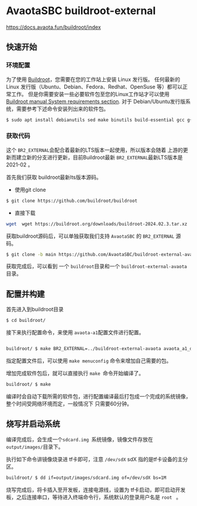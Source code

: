 # AvaotaSBC buildroot-external

https://docs.avaota.fun/buildroot/index

## 快速开始

### 环境配置

 为了使用 [Buildroot](https://www.builroot.org)，您需要在您的工作站上安装 Linux 发行版。 任何最新的 Linux 发行版（Ubuntu、Debian、Fedora、Redhat、OpenSuse 等）都可以正常工作。
但是你需要安装一些必要软件包至您的Linux工作站才可以使用[Buildroot manual System requirements section](https://buildroot.org/downloads/manual/manual.html#requirement). 对于 Debian/Ubuntu发行版系统，需要参考下述命令安装列出来的软件包。

```bash
$ sudo apt install debianutils sed make binutils build-essential gcc g++ bash patch gzip bzip2 perl tar cpio unzip rsync file bc git libssl-dev
```

### 获取代码

 这个 `BR2_EXTERNAL`会配合着最新的LTS版本一起使用，所以版本会随着 上游的更新而建立新的分支进行更新，目前Buildroot最新 `BR2_EXTERNAL`最新LTS版本是 2021-02 。

首先我们获取 buildroot最新lts版本源码。

- 使用git clone
  

```bash
$ git clone https://github.com/buildroot/buildroot
```

- 直接下载
  

```bash
wget  wget https://buildroot.org/downloads/buildroot-2024.02.3.tar.xz
```

 获取buildroot源码后，可以单独获取我们支持 `AvaotaSBC` 的 `BR2_EXTERNAL` 源码。

```bash
$ git clone -b main https://github.com/AvaotaSBC/buildroot-external-avaota.git
```

获取完成后，可以看到 一个 `buildroot`目录和一个 `buildroot-external-avaota`目录。

## 配置并构建

 首先进入到buildroot目录

```bash
$ cd buildroot/
```

 接下来执行配置命令，来使用 `avaota-a1`配置文件进行配置。

```bash

buildroot/ $ make BR2_EXTERNAL=../buildroot-external-avaota avaota_a1_defconfig

```

 指定配置文件后，可以使用 `make menuconfig` 命令来增加自己需要的包。

 增加完成软件包后，就可以直接执行 `make `命令开始编译了。

```bash
buildroot/ $ make
```

 编译时会自动下载所需的软件包，进行配置编译最后打包成一个完成的系统镜像，整个时间受网络环境而定，一般情况下 只需要60分钟。

## 烧写并启动系统

 编译完成后，会生成一个`sdcard.img `系统镜像，镜像文件存放在 `output/images/`目录下。

 执行如下命令讲镜像烧录进 tf卡即可，注意 `/dev/sdX` sdX 指的是tf卡设备的主分区。

```bash
buildroot/ $ dd if=output/images/sdcard.img of=/dev/sdX bs=1M
```

 烧写完成后，将卡插入至开发板，连接电源线，设置为 tf卡启动，即可启动开发板，之后连接串口，等待进入终端命令行，系统默认的登录用户名是 `root ` 。

